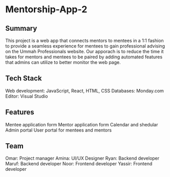 # Mentorship-App-2

## Summary

This project is a web app that connects mentors to mentees in a 1:1 fashion to provide a seamless experience for mentees to gain professional advising on the Ummah Professionals website. Our apporach is to reduce the time it takes for mentors and mentees to be paired by adding automated features that admins can utilize to better monitor the web page.

## Tech Stack

Web development: JavaScript, React, HTML, CSS
Databases: Monday.com
Editor: Visual Studio

## Features

Mentee application form
Mentor application form
Calendar and shedular
Admin portal
User portal for mentees and mentors

## Team

Omar: Project manager
Amina: UI/UX Designer
Ryan: Backend developer
Maruf: Backend developer
Noor: Frontend developer
Yassir: Frontend developer
